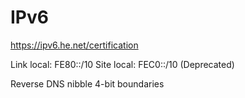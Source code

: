 # IPv6

<https://ipv6.he.net/certification>

Link local: FE80::/10
Site local: FEC0::/10 (Deprecated)

Reverse DNS
nibble 4-bit boundaries

